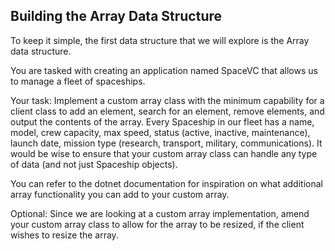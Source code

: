 ## Building the Array Data Structure

To keep it simple, the first data structure that we will explore is the Array data structure. 

You are tasked with creating an application named SpaceVC that allows us to manage a fleet of spaceships. 

Your task: Implement a custom array class with the minimum capability for a client class to add an element, search for an element, remove elements, and output the contents of the array.  Every Spaceship in our fleet has a name, model, crew capacity, max speed, status (active, inactive, maintenance), launch date, mission type (research, transport, military, communications). It would be wise to ensure that your custom array class can handle any type of data (and not just Spaceship objects).

You can refer to the dotnet documentation for inspiration on what additional array functionality you can add to your custom array.

Optional: Since we are looking at a custom array implementation, amend your custom array class to allow for the array to be resized, if the client wishes to resize the array.